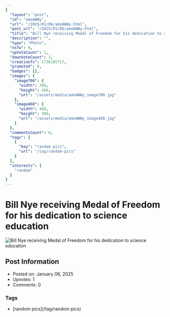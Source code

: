 ```yaml
---
{
  "layout": "post",
  "id": "amoAWWy",
  "url": "/2025/01/06/amoAWWy.html",
  "post_url": "/2025/01/06/amoAWWy.html",
  "title": "Bill Nye receiving Medal of Freedom for his dedication to science education",
  "description": "",
  "type": "Photo",
  "nsfw": 0,
  "upVoteCount": 1,
  "downVoteCount": 3,
  "creationTs": 1736105717,
  "promoted": 0,
  "badges": [],
  "images": {
    "image700": {
      "width": 700,
      "height": 466,
      "url": "/assets/media/amoAWWy_image700.jpg"
    },
    "image460": {
      "width": 460,
      "height": 306,
      "url": "/assets/media/amoAWWy_image460.jpg"
    }
  },
  "commentsCount": 0,
  "tags": [
    {
      "key": "random pics",
      "url": "/tag/random-pics"
    }
  ],
  "interests": [
    "random"
  ]
}
---
```


# Bill Nye receiving Medal of Freedom for his dedication to science education

![Bill Nye receiving Medal of Freedom for his dedication to science education](/assets/media/amoAWWy_image700.jpg)

## Post Information

- Posted on: January 06, 2025
- Upvotes: 1
- Comments: 0

### Tags

- [random pics](/tag/random pics)
